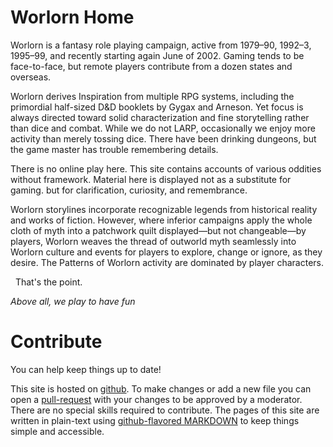 # Worlorn Home

Worlorn is a fantasy role playing campaign, active from 1979–90, 1992–3, 1995–99, and recently starting again June of 2002. Gaming tends to be face-to-face, but remote players contribute from a dozen states and overseas.

Worlorn derives Inspiration from multiple RPG systems, including the primordial half-sized D&D booklets by Gygax and Arneson. Yet focus is always directed toward solid characterization and fine storytelling rather than dice and combat. While we do not LARP, occasionally we enjoy more activity than merely tossing dice. There have been drinking dungeons, but the game master has trouble remembering details.

There is no online play here. This site contains accounts of various oddities without framework. Material here is displayed not as a substitute for gaming. but for clarification, curiosity, and remembrance.

Worlorn storylines incorporate recognizable legends from historical reality and works of fiction. However, where inferior campaigns apply the whole cloth of myth into a patchwork quilt displayed—but not changeable—by players, Worlorn weaves the thread of outworld myth seamlessly into Worlorn culture and events for players to explore, change or ignore, as they desire. The Patterns of Worlorn activity are dominated by player characters.

&nbsp;&nbsp;That's the point.

*Above all, we play to have fun*

# Contribute

You can help keep things up to date! 

This site is hosted on [github](https://github.com/DataDink/worlorn). To make changes or add a new file you can open a [pull-request](https://docs.github.com/en/pull-requests/collaborating-with-pull-requests/proposing-changes-to-your-work-with-pull-requests/creating-a-pull-request) with your changes to be approved by a moderator. There are no special skills required to contribute. The pages of this site are written in plain-text using [github-flavored MARKDOWN](https://docs.github.com/en/get-started/writing-on-github/getting-started-with-writing-and-formatting-on-github/basic-writing-and-formatting-syntax) to keep things simple and accessible.
